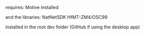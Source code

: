 requires:
Motive installed

and the libraries:
NatNetSDK
HfMT-ZM4/OSC99

installed in the root dev folder (GitHub if using the desktop app)